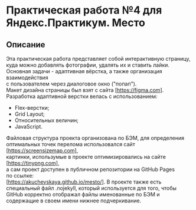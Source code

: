 # Практическая работа №4 для Яндекс.Практикум. Место

## Описание

Эта практическая работа представляет собой интерактивную страницу,  
куда можно добавлять фотографии, удалять их и ставить лайки.    
Основная задачи - адаптивная вёрстка, а также организация взаимодействия  
с пользователем через диалоговое окно ("попап").  
Макет дизайна страницы был взят с сайта [https://figma.com].  
Разработка адаптивной верстки велась с использованием:  
 * Flex-верстки;  
 * Grid Layout;
 * Относительных величин;
 * JavaScript.  

 Файловая структура проекта организована по БЭМ, для определения  
оптимальных точек перелома использовался сайт  
[https://screensizemap.com],  
картинки, использумые в проекте оптимизировались на сайте  
[https://tinypng.com],  
а сам проект доступен в публичном репозитории на GitHub Pages  
по ссылке:  
[https://akuchevskaya.github.io/mesto/].
В проекте также есть специальный файл .nojekyll, который используется для того, чтобы GitHub корректно отображал файлы именованные по БЭМ и содержащие в своем имени нижнее подчеркивание.